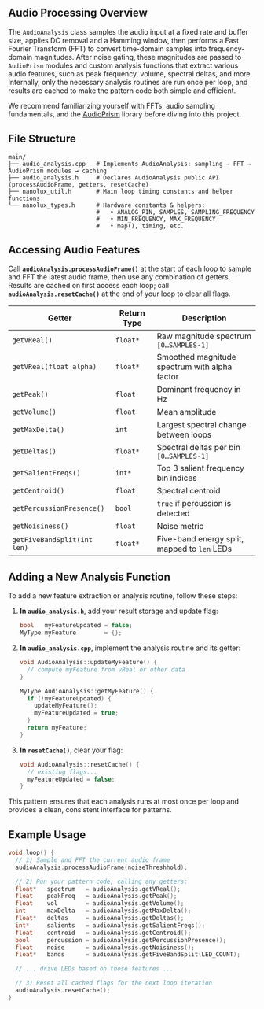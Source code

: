 
## Audio Processing Overview

The `AudioAnalysis` class samples the audio input at a fixed rate and buffer size, applies DC removal and a Hamming window, then performs a Fast Fourier Transform (FFT) to convert time-domain samples into frequency-domain magnitudes. After noise gating, these magnitudes are passed to `AudioPrism` modules and custom analysis functions that extract various audio features, such as peak frequency, volume, spectral deltas, and more. Internally, only the necessary analysis routines are run once per loop, and results are cached to make the pattern code both simple and efficient.

We recommend familiarizing yourself with FFTs, audio sampling fundamentals, and the [AudioPrism](https://github.com/udellc/AudioPrism) library before diving into this project.

## File Structure

```text
main/
├── audio_analysis.cpp   # Implements AudioAnalysis: sampling → FFT → AudioPrism modules → caching
├── audio_analysis.h     # Declares AudioAnalysis public API (processAudioFrame, getters, resetCache)
├── nanolux_util.h       # Main loop timing constants and helper functions
└── nanolux_types.h      # Hardware constants & helpers:
                         #   • ANALOG_PIN, SAMPLES, SAMPLING_FREQUENCY  
                         #   • MIN_FREQUENCY, MAX_FREQUENCY  
                         #   • map(), timing, etc.
```

## Accessing Audio Features

Call **`audioAnalysis.processAudioFrame()`** at the start of each loop to sample and FFT the latest audio frame, then use any combination of getters. Results are cached on first access each loop; call **`audioAnalysis.resetCache()`** at the end of your loop to clear all flags.

| Getter                         | Return Type | Description                                   |
| ------------------------------ | ----------- | --------------------------------------------- |
| `getVReal()`                   | `float*`    | Raw magnitude spectrum `[0…SAMPLES-1]`        |
| `getVReal(float alpha)`        | `float*`    | Smoothed magnitude spectrum with alpha factor |
| `getPeak()`                    | `float`     | Dominant frequency in Hz                      |
| `getVolume()`                  | `float`     | Mean amplitude                                |
| `getMaxDelta()`                | `int`       | Largest spectral change between loops         |
| `getDeltas()`                  | `float*`    | Spectral deltas per bin `[0…SAMPLES-1]`       |
| `getSalientFreqs()`            | `int*`      | Top 3 salient frequency bin indices           |
| `getCentroid()`                | `float`     | Spectral centroid                             |
| `getPercussionPresence()`      | `bool`      | `true` if percussion is detected              |
| `getNoisiness()`               | `float`     | Noise metric                                  |
| `getFiveBandSplit(int len)`    | `float*`    | Five-band energy split, mapped to `len` LEDs  |

## Adding a New Analysis Function

To add a new feature extraction or analysis routine, follow these steps:

1. **In `audio_analysis.h`**, add your result storage and update flag:
    ```cpp
    bool   myFeatureUpdated = false;
    MyType myFeature        = {};
    ```

2. **In `audio_analysis.cpp`**, implement the analysis routine and its getter:
    ```cpp
    void AudioAnalysis::updateMyFeature() {
      // compute myFeature from vReal or other data
    }

    MyType AudioAnalysis::getMyFeature() {
      if (!myFeatureUpdated) {
        updateMyFeature();
        myFeatureUpdated = true;
      }
      return myFeature;
    }
    ```

3. **In `resetCache()`**, clear your flag:
    ```cpp
    void AudioAnalysis::resetCache() {
      // existing flags...
      myFeatureUpdated = false;
    }
    ```

This pattern ensures that each analysis runs at most once per loop and provides a clean, consistent interface for patterns.

## Example Usage

```cpp
void loop() {
  // 1) Sample and FFT the current audio frame
  audioAnalysis.processAudioFrame(noiseThreshhold);

  // 2) Run your pattern code, calling any getters:
  float*   spectrum   = audioAnalysis.getVReal();
  float    peakFreq   = audioAnalysis.getPeak();
  float    vol        = audioAnalysis.getVolume();
  int      maxDelta   = audioAnalysis.getMaxDelta();
  float*   deltas     = audioAnalysis.getDeltas();
  int*     salients   = audioAnalysis.getSalientFreqs();
  float    centroid   = audioAnalysis.getCentroid();
  bool     percussion = audioAnalysis.getPercussionPresence();
  float    noise      = audioAnalysis.getNoisiness();
  float*   bands      = audioAnalysis.getFiveBandSplit(LED_COUNT);

  // ... drive LEDs based on those features ...

  // 3) Reset all cached flags for the next loop iteration
  audioAnalysis.resetCache();
}
```



